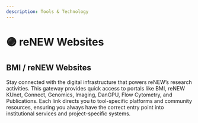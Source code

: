 ```yaml
---
description: Tools & Technology
---
```


# 🟣 reNEW Websites

## **BMI / reNEW Websites**

Stay connected with the digital infrastructure that powers reNEW’s research activities. This gateway provides quick access to portals like BMI, reNEW KUnet, Connect, Genomics, Imaging, DanGPU, Flow Cytometry, and Publications. Each link directs you to tool-specific platforms and community resources, ensuring you always have the correct entry point into institutional services and project-specific systems.
